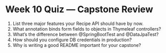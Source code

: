 # Week 10 Quiz — Capstone Review

1) List three major features your Recipe API should have by now.  
2) What annotation binds form fields to objects in Thymeleaf controllers?  
3) What’s the difference between @SpringBootTest and @DataJpaTest?  
4) How should you configure DB credentials in production?  
5) Why is writing a good README important for your capstone?
